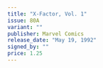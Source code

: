 ```yaml
---
title: "X-Factor, Vol. 1"
issue: 80A
variant: ""
publisher: Marvel Comics
release_date: "May 19, 1992"
signed_by: ""
price: 1.25
---
```


